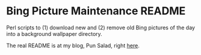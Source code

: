 Bing Picture Maintenance README
================================

Perl scripts to (1) download new and (2) remove old Bing pictures of the
day into a background wallpaper directory.

The real README is at my blog, Pun Salad, right [here](https://punsalad.com/cgi-bin/ps?spec=2017/11/13/1510598831).
